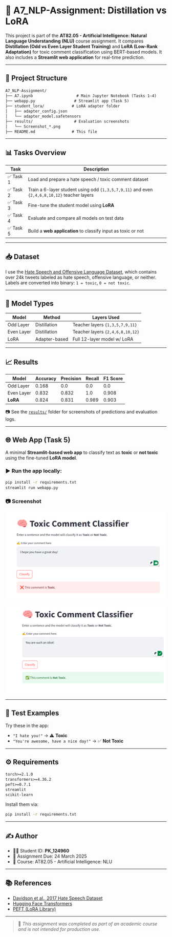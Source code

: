# 🧠 A7_NLP-Assignment: Distillation vs LoRA

This project is part of the **AT82.05 - Artificial Intelligence: Natural Language Understanding (NLU)** course assignment. It compares **Distillation (Odd vs Even Layer Student Training)** and **LoRA (Low-Rank Adaptation)** for toxic comment classification using BERT-based models. It also includes a **Streamlit web application** for real-time prediction.

---

## 📌 Project Structure

```
A7_NLP-Assignment/
├── A7.ipynb                   # Main Jupyter Notebook (Tasks 1–4)
├── webapp.py                 # Streamlit app (Task 5)
├── student_lora/            # LoRA adapter folder
│   ├── adapter_config.json
│   └── adapter_model.safetensors
├── results/                  # Evaluation screenshots
│   └── Screenshot_*.png
├── README.md                # This file
```

---

## 📊 Tasks Overview

| Task | Description |
|------|-------------|
| ✅ Task 1 | Load and prepare a hate speech / toxic comment dataset |
| ✅ Task 2 | Train a 6-layer student using odd `{1,3,5,7,9,11}` and even `{2,4,6,8,10,12}` teacher layers |
| ✅ Task 3 | Fine-tune the student model using **LoRA** |
| ✅ Task 4 | Evaluate and compare all models on test data |
| ✅ Task 5 | Build a **web application** to classify input as toxic or not |

---

## 📥 Dataset

I use the [Hate Speech and Offensive Language Dataset](https://github.com/t-davidson/hate-speech-and-offensive-language), which contains over 24k tweets labeled as hate speech, offensive language, or neither. Labels are converted into binary: `1 = toxic`, `0 = not toxic`.

---

## 🧠 Model Types

| Model      | Method         | Layers Used                     |
|------------|----------------|----------------------------------|
| Odd Layer  | Distillation   | Teacher layers `{1,3,5,7,9,11}` |
| Even Layer | Distillation   | Teacher layers `{2,4,6,8,10,12}`|
| LoRA       | Adapter-based  | Full 12-layer model w/ LoRA     |

---

## 📈 Results

| Model       | Accuracy | Precision | Recall | F1 Score |
|-------------|----------|-----------|--------|----------|
| Odd Layer   | 0.168    | 0.0       | 0.0    | 0.0      |
| Even Layer  | 0.832    | 0.832     | 1.0    | 0.908    |
| **LoRA**    | 0.824    | 0.831     | 0.989  | 0.903    |

📷 See the [`results/`](results/) folder for screenshots of predictions and evaluation logs.

---

## 🌐 Web App (Task 5)

A minimal **Streamlit-based web app** to classify text as **toxic** or **not toxic** using the fine-tuned **LoRA model**.

### ▶️ Run the app locally:

```bash
pip install -r requirements.txt
streamlit run webapp.py
```

### 📷 Screenshot

![EX1: Toxic Comment Prediction](results/picture1.png)
![EX2: Toxic Comment Prediction](results/picture2.png)

---

## 🧪 Test Examples

Try these in the app:

- `"I hate you!"` → ⚠️ **Toxic**
- `"You're awesome, have a nice day!"` → ✅ **Not Toxic**

---

## ⚙️ Requirements

```text
torch>=2.1.0
transformers>=4.36.2
peft>=0.7.1
streamlit
scikit-learn
```

Install them via:

```bash
pip install -r requirements.txt
```

---

## ✍️ Author

- 👨‍🎓 Student ID: **PK_124960**
- 📅 Assignment Due: 24 March 2025
- 📘 Course: AT82.05 - Artificial Intelligence: NLU

---

## 📚 References

- [Davidson et al., 2017 Hate Speech Dataset](https://github.com/t-davidson/hate-speech-and-offensive-language)
- [Hugging Face Transformers](https://huggingface.co/transformers/)
- [PEFT (LoRA Library)](https://github.com/huggingface/peft)

---

> 📌 *This assignment was completed as part of an academic course and is not intended for production use.*
